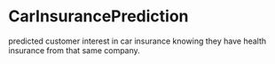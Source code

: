# CarInsurancePrediction
predicted customer interest in car insurance knowing they have health insurance from that same company. 
